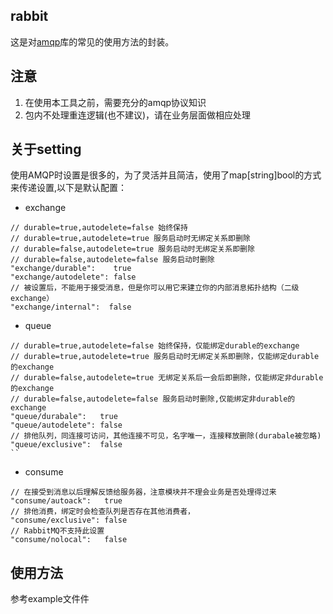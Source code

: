 rabbit
------------
这是对[amqp](github.com/streadway/amqp)库的常见的使用方法的封装。

注意
-----
1. 在使用本工具之前，需要充分的amqp协议知识
2. 包内不处理重连逻辑(也不建议)，请在业务层面做相应处理

关于setting
-----
使用AMQP时设置是很多的，为了灵活并且简洁，使用了map[string]bool的方式来传递设置,以下是默认配置：
+ exchange
```
// durable=true,autodelete=false 始终保持
// durable=true,autodelete=true 服务启动时无绑定关系即删除
// durable=false,autodelete=true 服务启动时无绑定关系即删除
// durable=false,autodelete=false 服务启动时删除
"exchange/durable":    true
"exchange/autodelete": false
// 被设置后，不能用于接受消息，但是你可以用它来建立你的内部消息拓扑结构（二级exchange）
"exchange/internal":  false
```
+ queue 
```
// durable=true,autodelete=false 始终保持，仅能绑定durable的exchange
// durable=true,autodelete=true 服务启动时无绑定关系即删除，仅能绑定durable的exchange
// durable=false,autodelete=true 无绑定关系后一会后即删除，仅能绑定非durable的exchange
// durable=false,autodelete=false 服务启动时删除,仅能绑定非durable的exchange
"queue/durabale":   true
"queue/autodelete": false
// 排他队列，同连接可访问，其他连接不可见，名字唯一，连接释放删除(durabale被忽略)
"queue/exclusive":  false 
``
```
+ consume
```
// 在接受到消息以后理解反馈给服务器，注意模块并不理会业务是否处理得过来
"consume/autoack":   true
// 排他消费，绑定时会检查队列是否存在其他消费者，
"consume/exclusive": false
// RabbitMQ不支持此设置
"consume/nolocal":   false
```

使用方法
-------
参考example文件件